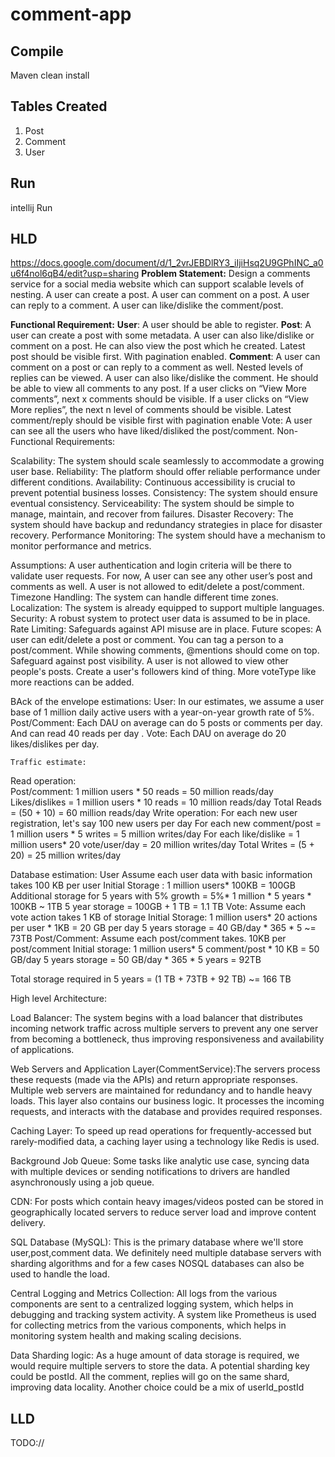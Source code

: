 # comment-app

## Compile
Maven clean install 


## Tables Created
1. Post 
2. Comment
3. User


## Run
intellij Run 

## HLD
https://docs.google.com/document/d/1_2vrJEBDlRY3_iIjiHsq2U9GPhINC_a0u6f4nol6qB4/edit?usp=sharing
**Problem Statement:**
Design a comments service for a social media website which can support scalable levels
of nesting. 
A user can create a post.
A user can comment on a post.
A user can reply to a comment.
A user can like/dislike the comment/post.

**Functional Requirement:**
**User**: A user should be able to register. 
**Post**:
A user can create a post with some metadata. 
A user can also like/dislike or comment on a post. 
He can also view the post which he created.
 Latest post should be  visible first. With pagination enabled.
**Comment**:
A user can comment on a post or can reply to a comment as well. 
Nested levels of replies can be viewed. 
A user can also like/dislike the comment. 
He should be able to view all comments to any post. 
If a user clicks on “View More comments”, next x comments should be visible.
If a user clicks on “View More replies”, the next n level of comments should be visible.
Latest comment/reply should be visible first with pagination enable
Vote: A user can see all the users who have liked/disliked the post/comment.
Non-Functional Requirements:

Scalability: The system should scale seamlessly to accommodate a growing user base.
Reliability: The platform should offer reliable performance under different conditions.
Availability: Continuous accessibility is crucial to prevent potential business losses.
Consistency: The system should ensure eventual consistency.
Serviceability: The system should be simple to manage, maintain, and recover from failures. 
Disaster Recovery: The system should have backup and redundancy strategies in place for disaster recovery.
Performance Monitoring: The system should have a mechanism to monitor performance and metrics.

Assumptions:
A user authentication and login criteria will be there to validate user requests.
For now, A user can see any other user’s post and comments as well. 
A user is not allowed to edit/delete a post/comment.
Timezone Handling: The system can handle different time zones.
Localization: The system is already equipped to support multiple languages.
Security: A robust system to protect user data is assumed to be in place.
Rate Limiting: Safeguards against API misuse are in place.
Future scopes:
A user can edit/delete a post or comment.
You can tag a person to a post/comment.
While showing comments, @mentions should come on top.
Safeguard against post visibility. A user is not allowed to view other people's posts.
Create a user's followers kind of thing.
More voteType like more reactions can be added.

BAck of the envelope estimations:
User: In our estimates, we assume a user base of 1 million daily active users with a year-on-year growth rate of 5%. 
Post/Comment: Each DAU on average can do 5 posts or comments per day. And can read 40 reads per day .
Vote: Each DAU on average do 20 likes/dislikes per day.

	Traffic estimate:
Read operation:  
Post/comment: 1 million users * 50 reads = 50 million reads/day
Likes/dislikes = 1 million users * 10 reads = 10 million reads/day
Total Reads = (50 + 10) = 60 million reads/day
Write operation: 
For each new user registration, let's say 100 new users per day
For each new comment/post = 1 million users * 5 writes = 5 million writes/day
For each like/dislike = 1 million users* 20 vote/user/day = 20 million writes/day
Total Writes = (5 + 20) = 25 million writes/day


Database estimation:
User
Assume each user data with basic information takes 100 KB per user
Initial Storage : 1 million users* 100KB = 100GB
Additional storage for 5 years with 5% growth = 5%* 1 million * 5 years * 100KB ~ 1TB
5 year storage = 100GB + 1 TB = 1.1 TB
Vote: 
Assume each vote action takes 1 KB of storage
Initial Storage: 1 million users* 20 actions per user * 1KB = 20 GB per day
5 years storage = 40 GB/day * 365 * 5 ~= 73TB
Post/Comment: 
Assume each post/comment takes. 10KB per post/comment
Initial storage: 1 million users* 5 comment/post * 10 KB = 50 GB/day
5 years storage = 50 GB/day * 365 * 5 years = 92TB

Total storage required in 5 years = (1 TB + 73TB + 92 TB) ~= 166 TB

High level Architecture:



Load Balancer: The system begins with a load balancer that distributes incoming network traffic across multiple servers to prevent any one server from becoming a bottleneck, thus improving responsiveness and availability of applications.

Web Servers and Application Layer(CommentService):The servers process these requests (made via the APIs) and return appropriate responses. Multiple web servers are maintained for redundancy and to handle heavy loads. This layer also contains our business logic. It processes the incoming requests, and interacts with the database and provides required responses.

Caching Layer: To speed up read operations for frequently-accessed but rarely-modified data, a caching layer using a technology like Redis is used.

Background Job Queue: Some tasks like analytic use case, syncing data with multiple devices or sending notifications to drivers are handled asynchronously using a job queue.

CDN: For posts which contain heavy images/videos posted can be stored in geographically located servers to reduce server load and improve content delivery.

SQL Database (MySQL): This is the primary database where we'll store user,post,comment data. We definitely need multiple database servers with sharding algorithms and for a few cases NOSQL databases can also be used to handle the load.

Central Logging and Metrics Collection: All logs from the various components are sent to a centralized logging system, which helps in debugging and tracking system activity. A system like Prometheus is used for collecting metrics from the various components, which helps in monitoring system health and making scaling decisions.


Data Sharding logic:
As a huge amount of data storage is required, we would require multiple servers to store the data.
A potential sharding key could be postId. All the comment, replies will go on the same shard, improving data locality. 
Another choice could be a mix of userId_postId




## LLD

TODO://
